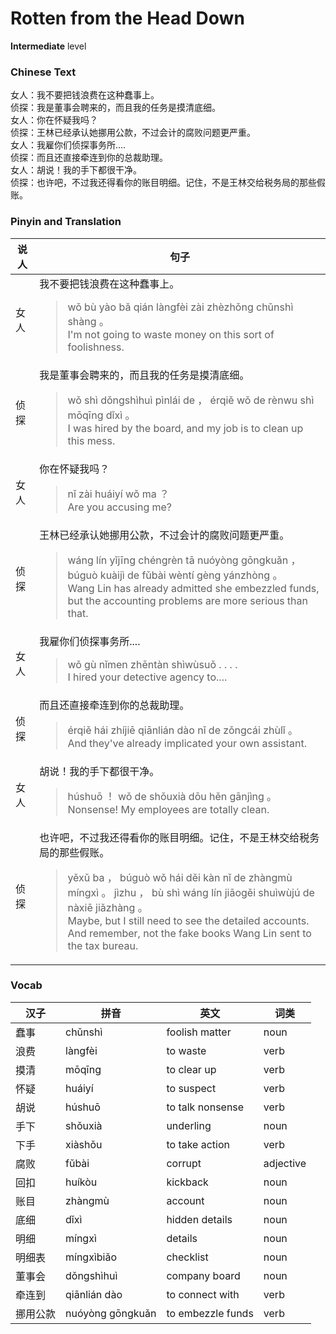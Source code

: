 # Rotten from the Head Down
**Intermediate** level
### Chinese Text
女人：我不要把钱浪费在这种蠢事上。<br />侦探：我是董事会聘来的，而且我的任务是摸清底细。<br />女人：你在怀疑我吗？<br />侦探：王林已经承认她挪用公款，不过会计的腐败问题更严重。<br />女人：我雇你们侦探事务所....<br />侦探：而且还直接牵连到你的总裁助理。<br />女人：胡说！我的手下都很干净。<br />侦探：也许吧，不过我还得看你的账目明细。记住，不是王林交给税务局的那些假账。

### Pinyin and Translation
|说人|句子|
|----|----|
|女人|我不要把钱浪费在这种蠢事上。<blockquote>wǒ bù yào bǎ qián làngfèi zài zhèzhǒng chǔnshì shàng 。<br />I'm not going to waste money on this sort of foolishness.</blockquote>|
|侦探|我是董事会聘来的，而且我的任务是摸清底细。<blockquote>wǒ shì dǒngshìhuì pìnlái de ， érqiě wǒ de rènwu shì mōqīng dǐxì 。<br />I was hired by the board, and my job is to clean up this mess.</blockquote>|
|女人|你在怀疑我吗？<blockquote>nǐ zài huáiyí wǒ ma ？<br />Are you accusing me?</blockquote>|
|侦探|王林已经承认她挪用公款，不过会计的腐败问题更严重。<blockquote>wáng lín yǐjīng chéngrèn tā nuóyòng gōngkuǎn ， búguò kuàijì de fǔbài wèntí gèng yánzhòng 。<br />Wang Lin has already admitted she embezzled funds, but the accounting problems are more serious than that.</blockquote>|
|女人|我雇你们侦探事务所....<blockquote>wǒ gù nǐmen zhēntàn shìwùsuǒ . . . .<br />I hired your detective agency to....</blockquote>|
|侦探|而且还直接牵连到你的总裁助理。<blockquote>érqiě hái zhíjiē qiānlián dào nǐ de zǒngcái zhùlǐ 。<br />And they've already implicated your own assistant.</blockquote>|
|女人|胡说！我的手下都很干净。<blockquote>húshuō ！ wǒ de shǒuxià dōu hěn gānjìng 。<br />Nonsense! My employees are totally clean.</blockquote>|
|侦探|也许吧，不过我还得看你的账目明细。记住，不是王林交给税务局的那些假账。<blockquote>yěxǔ ba ， búguò wǒ hái děi kàn nǐ de zhàngmù míngxì 。 jìzhu ， bù shì wáng lín jiāogěi shuìwùjú de nàxiē jiǎzhàng 。<br />Maybe, but I still need to see the detailed accounts. And remember, not the fake books Wang Lin sent to the tax bureau.</blockquote>|
### Vocab
|汉子|拼音|英文|词类|
|----|----|----|----|
|蠢事|chǔnshì|foolish matter|noun|
|浪费|làngfèi|to waste|verb|
|摸清|mōqīng|to clear up|verb|
|怀疑|huáiyí|to suspect|verb|
|胡说|húshuō|to talk nonsense|verb|
|手下|shǒuxià|underling|noun|
|下手|xiàshǒu|to take action|verb|
|腐败|fǔbài|corrupt|adjective|
|回扣|huíkòu|kickback|noun|
|账目|zhàngmù|account|noun|
|底细|dǐxì|hidden details|noun|
|明细|míngxì|details|noun|
|明细表|míngxìbiǎo|checklist|noun|
|董事会|dǒngshìhuì|company board|noun|
|牵连到|qiānlián dào|to connect with|verb|
|挪用公款|nuóyòng gōngkuǎn|to embezzle funds|verb|